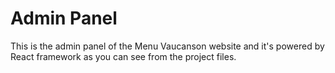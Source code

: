 # Admin Panel

This is the admin panel of the Menu Vaucanson website and it's powered by React framework as you can see from the project files.
